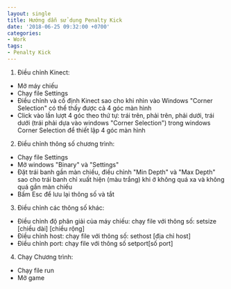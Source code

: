 ```yaml
---
layout: single
title: Hướng dẫn sử dụng Penalty Kick
date: '2018-06-25 09:32:00 +0700'
categories:
- Work
tags:
- Penalty Kick
---
```


 1. Điều chỉnh Kinect:
 - Mở máy chiếu
 - Chạy file Settings
 - Điều chỉnh và cố định Kinect sao cho khi nhìn vào Windows "Corner Selection" có thể thấy được cả 4 góc màn hình
 - Click vào lần lượt 4 góc theo thứ tự: trái trên, phải trên, phải dưới, trái dưới (trái phải dựa vào windows "Corner Selection") trong windows Corner Selection để thiết lập 4 góc màn hình
 2. Điều chỉnh thông số chương trình:
- Chạy file Settings 
- Mở windows "Binary" và "Settings"
- Đặt trái banh gần màn chiếu, điều chỉnh "Min Depth" và "Max Depth" sao cho trái banh chỉ xuất hiện (màu trắng) khi ở không quá xa và không quá gần màn chiếu
- Bấm Esc để lưu lại thông số và tắt
3. Điều chỉnh các thông số khác:
- Điều chỉnh độ phân giải của máy chiếu: chạy file với thông số: setsize [chiều dài] [chiều rộng]
- Điều chỉnh host: chạy file với thông số: sethost [địa chỉ host]
- Điều chỉnh port: chạy file với thông số setport[số port]
4. Chạy Chương trình:
- Chạy file run
- Mở game
